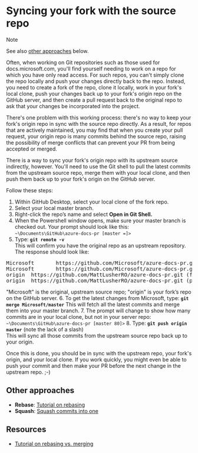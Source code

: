 # Syncing your fork with the source repo

> [!NOTE]
> See also [other approaches](#other-approaches) below.

Often, when working on Git repositories such as those used for docs.microsoft.com, you'll find yourself needing to work on a repo for which you have only read access. For such repos, you can't simply clone the repo locally and push your changes directly back to the repo. Instead, you need to create a fork of the repo, clone it locally, work in your fork's local clone, push your changes back up to your fork's origin repo on the GitHub server, and then create a pull request back to the original repo to ask that your changes be incorporated into the project.

There's one problem with this working process: there's no way to keep your fork's origin repo in sync with the source repo directly. As a result, for repos that are actively maintained, you may find that when you create your pull request, your origin repo is many commits behind the source repo, raising the possibility of merge conflicts that can prevent your PR from being accepted or merged.

There is a way to sync your fork's origin repo with its upstream source indirectly, however. You'll need to use the Git shell to pull the latest commits from the upstream source repo, merge them with your local clone, and then push them back up to your fork's origin on the GitHub server. 

Follow these steps:

1.	Within GitHub Desktop, select your local clone of the fork repo. 
2.	Select your local master branch.
3.	Right-click the repo’s name and select **Open in Git Shell.**
4.	When the Powershell window opens, make sure your master branch is checked out. Your prompt should look like this:  
`~\Documents\GitHub\azure-docs-pr [master =]>` 
5.	Type: **`git remote -v`**  
This will confirm you have the original repo as an upstream repository. The response should look like:
<pre>Microsoft       https://github.com/Microsoft/azure-docs-pr.git (fetch)  
Microsoft       https://github.com/Microsoft/azure-docs-pr.git (push)  
origin  https://github.com/MattLusherRO/azure-docs-pr.git (fetch)  
origin  https://github.com/MattLusherRO/azure-docs-pr.git (push)</pre>
"Microsoft" is the original, upstream source repo; "origin" is your fork’s repo on the GitHub server.
6.	To get the latest changes from Microsoft, type: **`git merge Microsoft/master`** 
This will fetch all the latest commits and merge them into your master branch. 
7.	The prompt will change to show how many commits are in your local clone, but not in your server repo:  
`~\Documents\GitHub\azure-docs-pr [master 80]>`
8.	Type: **`git push origin master`** (note the lack of a slash)  
This will sync all those commits from the upstream source repo back up to your origin. 

Once this is done, you should be in sync with the upstream repo, your fork's origin, and your local clone. If you work quickly, you might even be able to push your commit and then make your PR before the next change in the upstream repo. ;-)

## Other approaches
* **Rebase**: [Tutorial on rebasing](https://benmarshall.me/git-rebase/)
* **Squash**: [Squash commits into one](https://www.devroom.io/2011/07/05/git-squash-your-latests-commits-into-one/)

## Resources
* [Tutorial on rebasing vs. merging](https://www.atlassian.com/git/tutorials/merging-vs-rebasing)